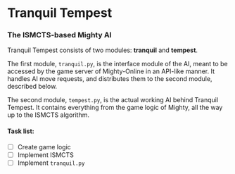 # Tranquil Tempest
### The ISMCTS-based Mighty AI

Tranquil Tempest consists of two modules: **tranquil** and **tempest**.

The first module, `tranquil.py`, is the interface module of the AI, meant to be accessed by 
the game server of Mighty-Online in an API-like manner. It handles AI move requests, and
distributes them to the second module, described below.

The second module, `tempest.py`, is the actual working AI behind Tranquil Tempest.
It contains everything from the game logic of Mighty, all the way up to the ISMCTS algorithm.

#### Task list:
- [ ] Create game logic
- [ ] Implement ISMCTS
- [ ] Implement `tranquil.py`
